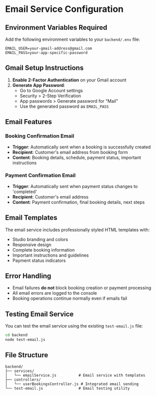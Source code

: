 # Email Service Configuration

## Environment Variables Required

Add the following environment variables to your `backend/.env` file:

```env
EMAIL_USER=your-gmail-address@gmail.com
EMAIL_PASS=your-app-specific-password
```

## Gmail Setup Instructions

1. **Enable 2-Factor Authentication** on your Gmail account
2. **Generate App Password**:
   - Go to Google Account settings
   - Security > 2-Step Verification
   - App passwords > Generate password for "Mail"
   - Use the generated password as `EMAIL_PASS`

## Email Features

### Booking Confirmation Email
- **Trigger**: Automatically sent when a booking is successfully created
- **Recipient**: Customer's email address from booking form
- **Content**: Booking details, schedule, payment status, important instructions

### Payment Confirmation Email  
- **Trigger**: Automatically sent when payment status changes to 'completed'
- **Recipient**: Customer's email address
- **Content**: Payment confirmation, final booking details, next steps

## Email Templates

The email service includes professionally styled HTML templates with:
- Studio branding and colors
- Responsive design
- Complete booking information
- Important instructions and guidelines
- Payment status indicators

## Error Handling

- Email failures **do not** block booking creation or payment processing
- All email errors are logged to the console
- Booking operations continue normally even if emails fail

## Testing Email Service

You can test the email service using the existing `test-email.js` file:

```bash
cd backend
node test-email.js
```

## File Structure

```
backend/
├── services/
│   └── emailService.js          # Email service with templates
├── controllers/
│   └── userBookingsController.js # Integrated email sending
└── test-email.js                # Email testing utility
```